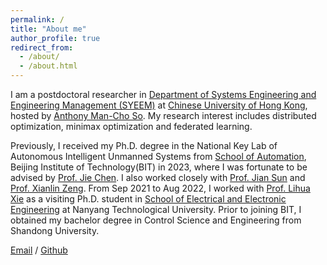 ```yaml
---
permalink: /
title: "About me"
author_profile: true
redirect_from: 
  - /about/
  - /about.html
---
```


I am a postdoctoral researcher in [Department of Systems Engineering and Engineering Management (SYEEM)](https://www.se.cuhk.edu.hk/) at [Chinese University of Hong Kong](https://www.cuhk.edu.hk/), hosted by [Anthony Man-Cho So](https://www.se.cuhk.edu.hk/people/academic-staff/prof-so-man-cho-anthony/). My research interest includes distributed optimization, minimax optimization and federated learning.

Previously, I received my Ph.D. degree in the National Key Lab of Autonomous
Intelligent Unmanned Systems from [School of Automation](https://ac.bit.edu.cn/), Beijing Institute of Technology(BIT) in 2023, where I was fortunate to be advised by [Prof. Jie Chen](https://scholar.google.com/citations?user=bRgX19EAAAAJ&hl=zh-CN). I also worked closely with [Prof. Jian Sun](https://scholar.google.com/citations?user=_Cr-_0cAAAAJ&hl=zh-CN) and [Prof. Xianlin Zeng](https://scholar.google.com/citations?user=S4KS0noAAAAJ&hl=zh-CN). From Sep 2021 to Aug 2022, I worked with [Prof. Lihua Xie](https://personal.ntu.edu.sg/elhxie/) as a visiting Ph.D. student in [School of Electrical and Electronic Engineering](https://www.ntu.edu.sg/eee) at Nanyang Technological University. Prior to joining BIT, I obtained my bachelor degree in Control Science and Engineering from Shandong University.

[Email](mailto:xiajiang@cuhk.edu.hk) / [Github](https://github.com/managerjiang) 


